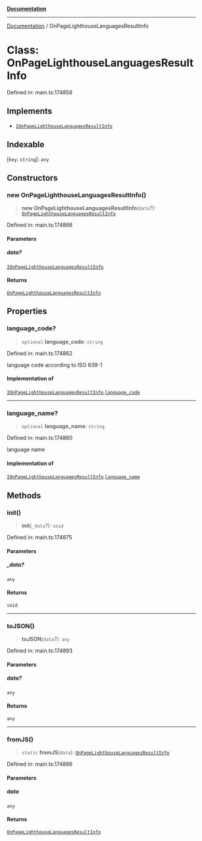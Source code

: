 [**Documentation**](../README.md)

***

[Documentation](../README.md) / OnPageLighthouseLanguagesResultInfo

# Class: OnPageLighthouseLanguagesResultInfo

Defined in: main.ts:174858

## Implements

- [`IOnPageLighthouseLanguagesResultInfo`](../interfaces/IOnPageLighthouseLanguagesResultInfo.md)

## Indexable

\[`key`: `string`\]: `any`

## Constructors

### new OnPageLighthouseLanguagesResultInfo()

> **new OnPageLighthouseLanguagesResultInfo**(`data`?): [`OnPageLighthouseLanguagesResultInfo`](OnPageLighthouseLanguagesResultInfo.md)

Defined in: main.ts:174866

#### Parameters

##### data?

[`IOnPageLighthouseLanguagesResultInfo`](../interfaces/IOnPageLighthouseLanguagesResultInfo.md)

#### Returns

[`OnPageLighthouseLanguagesResultInfo`](OnPageLighthouseLanguagesResultInfo.md)

## Properties

### language\_code?

> `optional` **language\_code**: `string`

Defined in: main.ts:174862

language code according to ISO 639-1

#### Implementation of

[`IOnPageLighthouseLanguagesResultInfo`](../interfaces/IOnPageLighthouseLanguagesResultInfo.md).[`language_code`](../interfaces/IOnPageLighthouseLanguagesResultInfo.md#language_code)

***

### language\_name?

> `optional` **language\_name**: `string`

Defined in: main.ts:174860

language name

#### Implementation of

[`IOnPageLighthouseLanguagesResultInfo`](../interfaces/IOnPageLighthouseLanguagesResultInfo.md).[`language_name`](../interfaces/IOnPageLighthouseLanguagesResultInfo.md#language_name)

## Methods

### init()

> **init**(`_data`?): `void`

Defined in: main.ts:174875

#### Parameters

##### \_data?

`any`

#### Returns

`void`

***

### toJSON()

> **toJSON**(`data`?): `any`

Defined in: main.ts:174893

#### Parameters

##### data?

`any`

#### Returns

`any`

***

### fromJS()

> `static` **fromJS**(`data`): [`OnPageLighthouseLanguagesResultInfo`](OnPageLighthouseLanguagesResultInfo.md)

Defined in: main.ts:174886

#### Parameters

##### data

`any`

#### Returns

[`OnPageLighthouseLanguagesResultInfo`](OnPageLighthouseLanguagesResultInfo.md)
